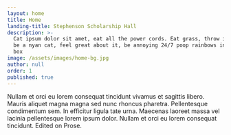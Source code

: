 ```yaml
---
layout: home
title: Home
landing-title: Stephenson Scholarship Hall
description: >-
  Cat ipsum dolor sit amet, eat all the power cords. Eat grass, throw it back up
  be a nyan cat, feel great about it, be annoying 24/7 poop rainbows in litter
  box
image: /assets/images/home-bg.jpg
author: null
order: 1
published: true
---
```


Nullam et orci eu lorem consequat tincidunt vivamus et sagittis libero. Mauris aliquet magna magna sed nunc rhoncus pharetra. Pellentesque condimentum sem. In efficitur ligula tate urna. Maecenas laoreet massa vel lacinia pellentesque lorem ipsum dolor. Nullam et orci eu lorem consequat tincidunt. Edited on Prose.
